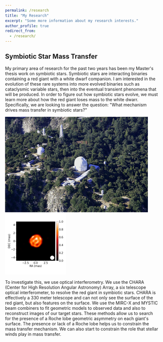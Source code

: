 ```yaml
---
permalink: /research
title: "My Research"
excerpt: "Some more information about my research interests."
author_profile: true
redirect_from: 
  - /research/
---
```


Symbiotic Star Mass Transfer
-----

My primary area of research for the past two years has been my Master's thesis work on symbiotic stars. Symbiotic stars are interacting binaries containing a red giant with a white dwarf companion. I am interested in the evolution of these rare systems into more evolved binaries such as cataclysmic variable stars, then into the eventual transient phenomena that will be produced. In order to figure out how symbiotic stars evolve, we must learn more about how the red giant loses mass to the white dwarr. Specifically, we are looking to answer the question: "What mechanism drives mass transfer in symbiotic stars?"

![CHARA Array](/images/aerial_Simison.jpg) <img src="/images/stacked_SU_Lyn_p_10chain.png" alt="drawing" width="200"/>

To investigate this, we use optical interferometry. We use the CHARA (Center for High Resolution Angular Astronomy) Array, a six telescope optical interferometer, to resolve the red giant in symbiotic stars. CHARA is effectively a 330 meter telescope and can not only see the surface of the red giant, but also features on the surface. We use the MIRC-X and MYSTIC beam combiners to fit geometric models to observed data and also to reconstruct images of our target stars. These methods allow us to search for the presence of a Roche lobe geometric asymmetry on each giant's surface. The presence or lack of a Roche lobe helps us to constrain the mass transfer mechanism. We can also start to constrain the role that stellar winds play in mass transfer.
